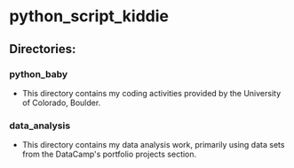 # python_script_kiddie

## Directories:
### python_baby
- This directory contains my coding activities provided by the University of Colorado, Boulder.
### data_analysis
 - This directory contains my data analysis work, primarily using data sets from the DataCamp's portfolio projects section.